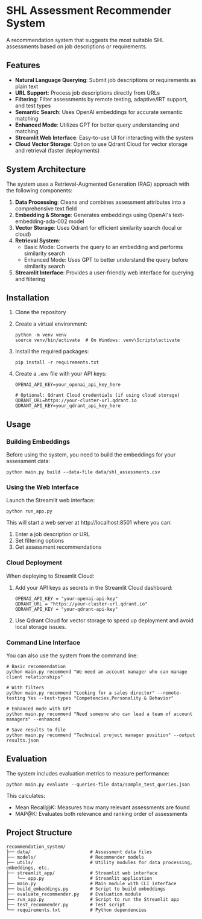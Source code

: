 # SHL Assessment Recommender System

A recommendation system that suggests the most suitable SHL assessments based on job descriptions or requirements.

## Features

- **Natural Language Querying**: Submit job descriptions or requirements as plain text
- **URL Support**: Process job descriptions directly from URLs
- **Filtering**: Filter assessments by remote testing, adaptive/IRT support, and test types
- **Semantic Search**: Uses OpenAI embeddings for accurate semantic matching
- **Enhanced Mode**: Utilizes GPT for better query understanding and matching
- **Streamlit Web Interface**: Easy-to-use UI for interacting with the system
- **Cloud Vector Storage**: Option to use Qdrant Cloud for vector storage and retrieval (faster deployments)

## System Architecture

The system uses a Retrieval-Augmented Generation (RAG) approach with the following components:

1. **Data Processing**: Cleans and combines assessment attributes into a comprehensive text field
2. **Embedding & Storage**: Generates embeddings using OpenAI's text-embedding-ada-002 model
3. **Vector Storage**: Uses Qdrant for efficient similarity search (local or cloud)
4. **Retrieval System**:
   - Basic Mode: Converts the query to an embedding and performs similarity search
   - Enhanced Mode: Uses GPT to better understand the query before similarity search
5. **Streamlit Interface**: Provides a user-friendly web interface for querying and filtering

## Installation

1. Clone the repository
2. Create a virtual environment:
   ```
   python -m venv venv
   source venv/bin/activate  # On Windows: venv\Scripts\activate
   ```
3. Install the required packages:
   ```
   pip install -r requirements.txt
   ```
4. Create a `.env` file with your API keys:

   ```
   OPENAI_API_KEY=your_openai_api_key_here

   # Optional: Qdrant Cloud credentials (if using cloud storage)
   QDRANT_URL=https://your-cluster-url.qdrant.io
   QDRANT_API_KEY=your_qdrant_api_key_here
   ```

## Usage

### Building Embeddings

Before using the system, you need to build the embeddings for your assessment data:

```
python main.py build --data-file data/shl_assessments.csv
```

### Using the Web Interface

Launch the Streamlit web interface:

```
python run_app.py
```

This will start a web server at http://localhost:8501 where you can:

1. Enter a job description or URL
2. Set filtering options
3. Get assessment recommendations

### Cloud Deployment

When deploying to Streamlit Cloud:

1. Add your API keys as secrets in the Streamlit Cloud dashboard:

   ```
   OPENAI_API_KEY = "your-openai-api-key"
   QDRANT_URL = "https://your-cluster-url.qdrant.io"
   QDRANT_API_KEY = "your-qdrant-api-key"
   ```

2. Use Qdrant Cloud for vector storage to speed up deployment and avoid local storage issues.

### Command Line Interface

You can also use the system from the command line:

```
# Basic recommendation
python main.py recommend "We need an account manager who can manage client relationships"

# With filters
python main.py recommend "Looking for a sales director" --remote-testing Yes --test-types "Competencies,Personality & Behavior"

# Enhanced mode with GPT
python main.py recommend "Need someone who can lead a team of account managers" --enhanced

# Save results to file
python main.py recommend "Technical project manager position" --output results.json
```

## Evaluation

The system includes evaluation metrics to measure performance:

```
python main.py evaluate --queries-file data/sample_test_queries.json
```

This calculates:

- Mean Recall@K: Measures how many relevant assessments are found
- MAP@K: Evaluates both relevance and ranking order of assessments

## Project Structure

```
recommendation_system/
├── data/                      # Assessment data files
├── models/                    # Recommender models
├── utils/                     # Utility modules for data processing, embeddings, etc.
├── streamlit_app/             # Streamlit web interface
│   └── app.py                 # Streamlit application
├── main.py                    # Main module with CLI interface
├── build_embeddings.py        # Script to build embeddings
├── evaluate_recommender.py    # Evaluation module
├── run_app.py                 # Script to run the Streamlit app
├── test_recommender.py        # Test script
└── requirements.txt           # Python dependencies
```
